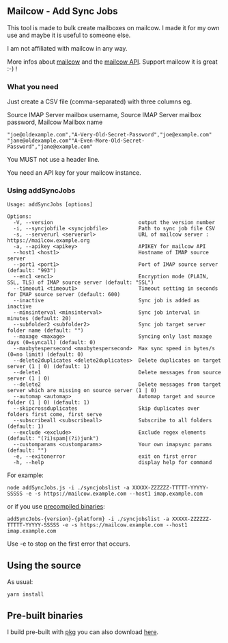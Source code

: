 ## Mailcow - Add Sync Jobs

This tool is made to bulk create mailboxes on mailcow. I made it for my own use and maybe it is useful to someone else. 

I am not affiliated with mailcow in any way. 

More infos about [mailcow](https://mailcow.email/) and the [mailcow API](https://mx.mailcow.email/api/). 
Support mailcow it is great :-) !

### What you need
Just create a CSV file (comma-separated) with three columns eg.

Source IMAP Server mailbox username, Source IMAP Server mailbox password, Mailcow Mailbox name

```
"joe@oldexample.com","A-Very-Old-Secret-Password","joe@example.com"
"jane@oldexample.com""A-Even-More-Old-Secret-Password","jane@example.com"
```

You MUST not use a header line.

You need an API key for your mailcow instance.

### Using addSyncJobs 
```
Usage: addSyncJobs [options]

Options:
  -V, --version                            output the version number
  -i, --syncjobfile <syncjobfile>          Path to sync job file CSV
  -s, --serverurl <serverurl>              URL of mailcow server : https://mailcow.example.org
  -a, --apikey <apikey>                    APIKEY for mailcow API
  --host1 <host1>                          Hostname of IMAP source server
  --port1 <port1>                          Port of IMAP source server (default: "993")
  --enc1 <enc1>                            Encryption mode (PLAIN, SSL, TLS) of IMAP source server (default: "SSL")
  --timeout1 <timeout1>                    Timeout setting in seconds for IMAP source server (default: 600)
  --inactive                               Sync job is added as inactive
  --minsinterval <minsinterval>            Sync job interval in minutes (default: 20)
  --subfolder2 <subfolder2>                Sync job target server folder name (default: "")
  --maxage <maxage>                        Syncing only last maxage days (0=syncall) (default: 0)
  --maxbytespersecond <maxbytespersecond>  Max sync speed in bytes/s (0=no limit) (default: 0)
  --delete2duplicates <delete2duplicates>  Delete duplicates on target server (1 | 0) (default: 1)
  --delete1                                Delete messages from source server (1 | 0)
  --delete2                                Delete messages from target server which are missing on source server (1 | 0)
  --automap <automap>                      Automap target and source folder (1 | 0) (default: 1)
  --skipcrossduplicates                    Skip duplicates over folders first come, first serve
  --subscribeall <subscribeall>            Subscribe to all folders (default: 1)
  --exclude <exclude>                      Exclude regex elements (default: "(?i)spam|(?i)junk")
  --customparams <customparams>            Your own imapsync params (default: "")
  -e, --exitonerror                        exit on first error
  -h, --help                               display help for command
```

For example:

```
node addSyncJobs.js -i ./syncjobslist -a XXXXX-ZZZZZZ-TTTTT-YYYYY-SSSSS -e -s https://mailcow.example.com --host1 imap.example.com
```

or if you use [precompiled binaries](https://github.com/appcoders/mailcowtools/releases):

```
addSyncJobs-{version}-{platform} -i ./syncjobslist -a XXXXX-ZZZZZZ-TTTTT-YYYYY-SSSSS -e -s https://mailcow.example.com --host1 imap.example.com
```

Use -e to stop on the first error that occurs.

## Using the source

As usual:
```
yarn install
```

## Pre-built binaries 

I build pre-built with [pkg](https://github.com/vercel/pkg#readme) you can also download [here](https://github.com/appcoders/mailcowtools/releases). 
